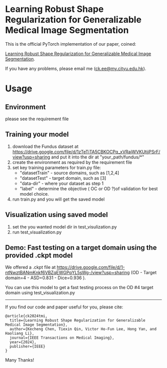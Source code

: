 # Learning Robust Shape Regularization for Generalizable Medical Image Segmentation

[//]: # (**[Warning] The method suffers from the overfitting issue. We will re-evaluate our NAC-UE on the OpenOOD v1.5 and update the code and arxiv ASAP.**)

This is the official PyTorch implementation of our paper, coined:

[Learning Robust Shape Regularization for Generalizable Medical Image Segmentation](https://ieeexplore.ieee.org/document/10457051). 

If you have any problems, please email me (ck.ee@my.cityu.edu.hk).


# Usage
## Environment  
please see the requirement file
## Training your model
1. download the Fundus dataset at https://drive.google.com/file/d/1zTeTiTA5CBKOCPq_xVRajWVKUtjjPSrF/view?usp=sharing and put it into the dir at "your_path/fundus/*"
2. create the environment as required by the requirement file
3. set key training parameters for train.py file:
     - "datasetTrain" - source domains, such as [1,2,4]
     - "datasetTest" - target domain, such as [3]
     - "data-dir" - where your dataset as step 1
     - "label" - determine the objective ( OC or OD ?)of validation for best model choice.
4. run train.py and you will get the saved model
## Visualization using saved model
1. set the you wanted model dir in test_visulization.py 
2. run test_visualization.py

## Demo: Fast testing on a target domain using the provided .ckpt model
We offered a .ckpt file at https://drive.google.com/file/d/1-ntNwztBANmKnkf6VBZqEWGPqYL5sWg-/view?usp=sharing (OD - Target domain=4 - ASD=0.831 - Dice=0.936 ). 

You can use this model to get a fast testing process on the OD #4 target domain using test_visualization.py  

***
If you find our code and paper useful for you, please cite:
```
@article{ck2024tmi,
  title={Learning Robust Shape Regularization for Generalizable Medical Image Segmentation},
  author={Kecheng Chen, Tiexin Qin, Victor Ho-Fun Lee, Hong Yan, and Haoliang Li},
  journal={IEEE Transactions on Medical Imaging},
  year={2024},
  publisher={IEEE}
}
```
Many Thanks!
